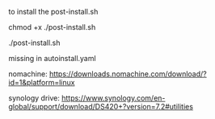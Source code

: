 to install the post-install.sh

chmod +x ./post-install.sh

./post-install.sh


missing in autoinstall.yaml

nomachine:
https://downloads.nomachine.com/download/?id=1&platform=linux

synology drive:
https://www.synology.com/en-global/support/download/DS420+?version=7.2#utilities

